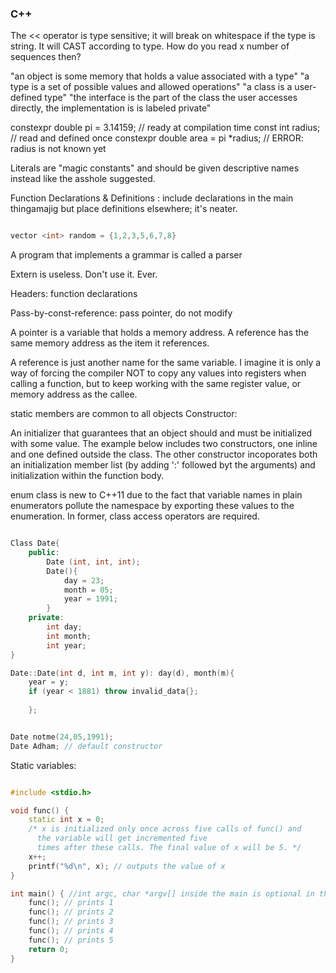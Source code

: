 ### C++

The << operator is type sensitive; it will break on whitespace if the type is string. It will CAST according to type. How do you read x number of sequences then?

"an object is some memory that holds a value associated with a type"
"a type is a set of possible values and allowed operations"
"a class is a user-defined type"
"the interface is the part of the class the user accesses directly, the implementation is is labeled private"

constexpr double pi = 3.14159; // ready at compilation time
const int radius; // read and defined once
constexpr double area = pi *radius; // ERROR: radius is not known yet

Literals are "magic constants" and should be given descriptive names instead like the asshole suggested.

Function Declarations & Definitions : include declarations in the main thingamajig but place definitions elsewhere; it's neater.

```c++

vector <int> random = {1,2,3,5,6,7,8}

```

A program that implements a grammar is called a parser

Extern is useless. Don't use it. Ever.

Headers: function declarations

Pass-by-const-reference: pass pointer, do not modify 

A pointer is a variable that holds a memory address. A reference has the same memory address as the item it references.

A reference is just another name for the same variable. I imagine it is only a way of forcing the compiler NOT to copy any values into registers when calling a function, but to keep working with the same register value, or memory address as the callee.

static members are common to all objects
Constructor:

An initializer that guarantees that an object should and must be initialized with some value. The example below includes two constructors, one inline and one defined outside the class. The other constructor incoporates both an initialization member list (by adding ':' followed byt the arguments) and initialization within the function body. 

enum class is new to C++11 due to the fact that variable names in plain enumerators pollute the namespace by exporting these values to the enumeration. In former, class access operators are required.

```c++

Class Date{
    public:
        Date (int, int, int);
        Date(){
            day = 23;
            month = 05;
            year = 1991;
        }
    private:
        int day;
        int month;
        int year;
}

Date::Date(int d, int m, int y): day(d), month(m){ 
    year = y;
    if (year < 1881) throw invalid_data{};
    
    };


Date notme(24,05,1991);
Date Adham; // default constructor
```

Static variables:
```c++

#include <stdio.h>

void func() {
	static int x = 0; 
	/* x is initialized only once across five calls of func() and
	  the variable will get incremented five 
	  times after these calls. The final value of x will be 5. */
	x++;
	printf("%d\n", x); // outputs the value of x
}

int main() { //int argc, char *argv[] inside the main is optional in the particular program
	func(); // prints 1
	func(); // prints 2
	func(); // prints 3
	func(); // prints 4
	func(); // prints 5
	return 0;
}
```